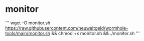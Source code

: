 # monitor

'''
wget -O monitor.sh https://raw.githubusercontent.com/neuweltgeld/wormhole-tools/main/monitor.sh && chmod +x monitor.sh && ./monitor.sh
'''
